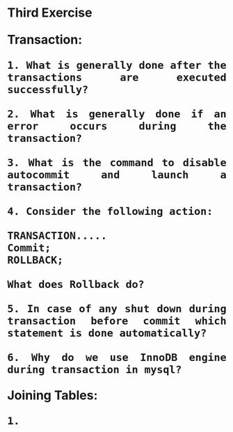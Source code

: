 # Third Exercise


<div align="justify">
    <b style="font-size:28px;">
    
Transaction:
                

    1. What is generally done after the transactions are executed successfully? 
    
    2. What is generally done if an error occurs during the transaction?
    
    3. What is the command to disable autocommit and launch a transaction?
    
    4. Consider the following action:

    TRANSACTION.....
    Commit;
    ROLLBACK;

    What does Rollback do?

    5. In case of any shut down during transaction before commit which statement is done automatically?

    6. Why do we use InnoDB engine during transaction in mysql?

Joining Tables:

    1. 



</b>
</div>